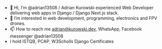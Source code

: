 - 👋 Hi, I’m @adrian13508 / Adrian Kurowski experienced Web Developer delivering web apps in Django / Django Next.js stack.
- 👀 I’m interested in web development, programming, electronics and FPV drones. 
- 📫 How to reach me adrian@kurowski.dev, WhatsApp, Facebook messenger @adrian13508
- I hold ISTQB, PCAP, W3Scholls Django Certificates

<!---
adrian13508/adrian13508 is a ✨ special ✨ repository because its `README.md` (this file) appears on your GitHub profile.
You can click the Preview link to take a look at your changes.
--->
